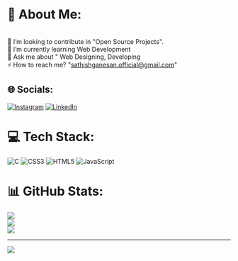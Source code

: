 # 💫 About Me:
<br>🤝 I’m looking to contribute in "Open Source Projects".<br>🌱 I’m currently learning Web Development<br>💬 Ask me about " Web Designing, Developing<br>⚡ How to reach me? "sathishganesan.official@gmail.com"


## 🌐 Socials:
[![Instagram](https://img.shields.io/badge/Instagram-%23E4405F.svg?logo=Instagram&logoColor=white)](https://instagram.com/_sathish._.27_) [![LinkedIn](https://img.shields.io/badge/LinkedIn-%230077B5.svg?logo=linkedin&logoColor=white)](sathish-g-a861b219a) 

# 💻 Tech Stack:
![C](https://img.shields.io/badge/c-%2300599C.svg?style=for-the-badge&logo=c&logoColor=white) ![CSS3](https://img.shields.io/badge/css3-%231572B6.svg?style=for-the-badge&logo=css3&logoColor=white) ![HTML5](https://img.shields.io/badge/html5-%23E34F26.svg?style=for-the-badge&logo=html5&logoColor=white) ![JavaScript](https://img.shields.io/badge/javascript-%23323330.svg?style=for-the-badge&logo=javascript&logoColor=%23F7DF1E)
# 📊 GitHub Stats:
![](https://github-readme-stats.vercel.app/api?username=SathishG27&theme=dark&hide_border=false&include_all_commits=false&count_private=false)<br/>
![](https://github-readme-streak-stats.herokuapp.com/?user=SathishG27&theme=dark&hide_border=false)<br/>
![](https://github-readme-stats.vercel.app/api/top-langs/?username=SathishG27&theme=dark&hide_border=false&include_all_commits=false&count_private=false&layout=compact)

---
[![](https://visitcount.itsvg.in/api?id=SathishG27&icon=0&color=0)](https://visitcount.itsvg.in)

<!-- Proudly created with GPRM ( https://gprm.itsvg.in ) -->

